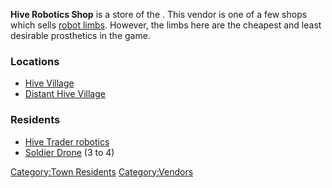 **Hive Robotics Shop** is a store of the [](Western_Hive.md). This vendor is one of a few shops which
sells [robot limbs](Robot_Limbs.md "wikilink"). However, the limbs here are
the cheapest and least desirable prosthetics in the game.

### Locations

- [Hive Village](Hive_Village.md "wikilink")
- [Distant Hive Village](Distant_Hive_Village.md "wikilink")

### Residents

- [Hive Trader robotics](Hive_Trader_robotics "wikilink")
- [Soldier Drone](Soldier_Drone.md "wikilink") (3 to 4)

[Category:Town Residents](Category:Town_Residents "wikilink")
[Category:Vendors](Category:Vendors "wikilink")